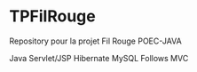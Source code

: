 # TPFilRouge
Repository pour la projet Fil Rouge POEC-JAVA

Java Servlet/JSP
Hibernate 
MySQL
Follows MVC 

